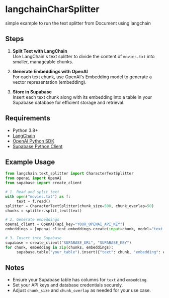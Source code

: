 # langchainCharSplitter
simple example to run the text splitter from Document using langchain

## Steps

1. **Split Text with LangChain**  
    Use LangChain's text splitter to divide the content of `movies.txt` into smaller, manageable chunks.

2. **Generate Embeddings with OpenAI**  
    For each text chunk, use OpenAI's Embedding model to generate a vector representation (embedding).

3. **Store in Supabase**  
    Insert each text chunk along with its embedding into a table in your Supabase database for efficient storage and retrieval.

## Requirements

- Python 3.8+
- [LangChain](https://python.langchain.com/)
- [OpenAI Python SDK](https://github.com/openai/openai-python)
- [Supabase Python Client](https://github.com/supabase-community/supabase-py)

## Example Usage

```python
from langchain.text_splitter import CharacterTextSplitter
from openai import OpenAI
from supabase import create_client

# 1. Read and split text
with open("movies.txt") as f:
     text = f.read()
splitter = CharacterTextSplitter(chunk_size=500, chunk_overlap=50)
chunks = splitter.split_text(text)

# 2. Generate embeddings
openai_client = OpenAI(api_key="YOUR_OPENAI_API_KEY")
embeddings = [openai_client.embeddings.create(input=chunk, model="text-embedding-ada-002").data[0].embedding for chunk in chunks]

# 3. Insert into Supabase
supabase = create_client("SUPABASE_URL", "SUPABASE_KEY")
for chunk, embedding in zip(chunks, embeddings):
     supabase.table("your_table").insert({"text": chunk, "embedding": embedding}).execute()
```

## Notes

- Ensure your Supabase table has columns for `text` and `embedding`.
- Set your API keys and database credentials securely.
- Adjust `chunk_size` and `chunk_overlap` as needed for your use case.